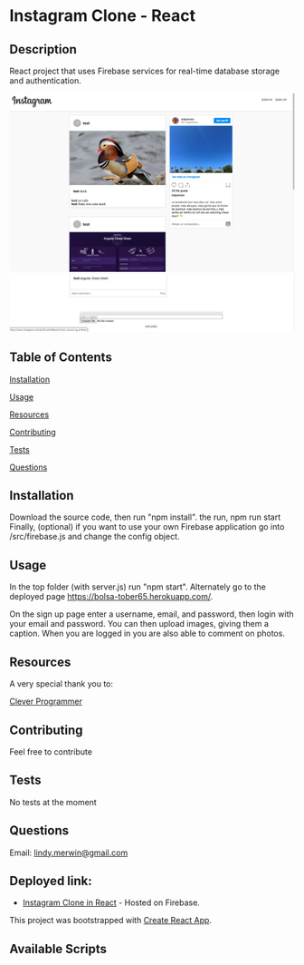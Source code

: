 # Instagram Clone - React

## Description 
React project that uses Firebase services for real-time database storage and authentication.


<img src="./public/1.png">
<img src="./public/2.png">

## Table of Contents 
[Installation](#installation)

[Usage](#usage)

[Resources](#resources)

[Contributing](#contributing)

[Tests](#tests)

[Questions](#questions)
## Installation
Download the source code, then  run "npm install". 
the run, npm run start
Finally, (optional) if you want to use your own Firebase application go into /src/firebase.js and change the config object.


## Usage
In the top folder (with server.js) run "npm start". Alternately go to the deployed page https://bolsa-tober65.herokuapp.com/. 

On the sign up page enter a username, email, and password, then login with your email and password. 
You can then upload images, giving them a caption. 
When you are logged in you are also able to comment on photos. 

## Resources
A very special thank you to:

[Clever Programmer](https://www.youtube.com/channel/UCqrILQNl5Ed9Dz6CGMyvMTQ "Clever Programmer")


## Contributing
Feel free to contribute

## Tests
No tests at the moment

## Questions
Email: lindy.merwin@gmail.com



## Deployed link:
* [Instagram Clone in React](https://instagram-clone-d1536.web.app/ "Instagram Clone") -  Hosted on Firebase. 

This project was bootstrapped with [Create React App](https://github.com/facebook/create-react-app).

## Available Scripts


